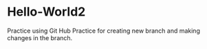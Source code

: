 # Hello-World2
Practice using Git Hub
Practice for creating new branch and making changes in the branch.
